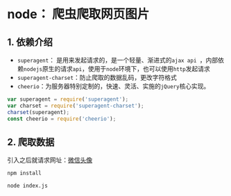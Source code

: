 #  node： 爬虫爬取网页图片

##  1. 依赖介绍

- `superagent`： 是用来发起请求的，是一个轻量、渐进式的`ajax api `，内部依赖`nodejs`原生的请求`api`，使用于`node`环境下，也可以使用`http`发起请求
- `superagent-charset`：防止爬取的数据乱码，更改字符格式
- `cheerio`：为服务器特别定制的，快速、灵活、实施的`jQuery`核心实现。

```javascript
var superagent = require('superagent');
var charset = require('superagent-charset');
charset(superagent);
const cheerio = require('cheerio');
```

##  2. 爬取数据

引入之后就请求网址：[微信头像](https://www.qqtn.com/tx/weixintx_1.html)





``` bash
npm install

node index.js
```




